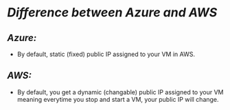 # ***Difference between Azure and AWS***

## ***Azure:***
- By default, static (fixed) public IP assigned to your VM in AWS.
## ***AWS:***
- By default, you get a dynamic (changable) public IP assigned to your VM meaning everytime you stop and start a VM, your public IP will change.